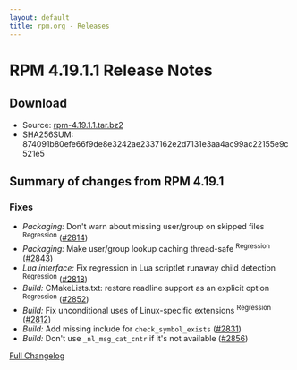 ```yaml
---
layout: default
title: rpm.org - Releases
---
```


# RPM 4.19.1.1 Release Notes

## Download
* Source: [rpm-4.19.1.1.tar.bz2](https://ftp.osuosl.org/pub/rpm/releases/rpm-4.19.x/rpm-4.19.1.1.tar.bz2)
* SHA256SUM: 874091b80efe66f9de8e3242ae2337162e2d7131e3aa4ac99ac22155e9c521e5

## Summary of changes from RPM 4.19.1
### Fixes
* *Packaging:* Don't warn about missing user/group on skipped files <sup>Regression</sup> ([#2814](https://github.com/rpm-software-management/rpm/pull/2814))
* *Packaging:* Make user/group lookup caching thread-safe <sup>Regression</sup> ([#2843](https://github.com/rpm-software-management/rpm/pull/2843))
* *Lua interface:* Fix regression in Lua scriptlet runaway child detection <sup>Regression</sup> ([#2818](https://github.com/rpm-software-management/rpm/pull/2818))
* *Build:* CMakeLists.txt: restore readline support as an explicit option <sup>Regression</sup> ([#2852](https://github.com/rpm-software-management/rpm/pull/2852))
* *Build:* Fix unconditional uses of Linux-specific extensions <sup>Regression</sup> ([#2812](https://github.com/rpm-software-management/rpm/pull/2812))
* *Build:* Add missing include for `check_symbol_exists` ([#2831](https://github.com/rpm-software-management/rpm/pull/2831))
* *Build:* Don't use `_nl_msg_cat_cntr` if it's not available ([#2856](https://github.com/rpm-software-management/rpm/pull/2856))

[Full Changelog](https://github.com/rpm-software-management/rpm/compare/rpm-4.19.1-release...rpm-4.19.1.1-release)
